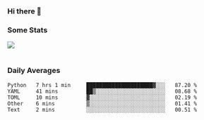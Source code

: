 ### Hi there 👋

<!--
**haruishi43/haruishi43** is a ✨ _special_ ✨ repository because its `README.md` (this file) appears on your GitHub profile.

Here are some ideas to get you started:

- 🔭 I’m currently working on ...
- 🌱 I’m currently learning ...
- 👯 I’m looking to collaborate on ...
- 🤔 I’m looking for help with ...
- 💬 Ask me about ...
- 📫 How to reach me: ...
- 😄 Pronouns: ...
- ⚡ Fun fact: ...
-->

### Some Stats
<div>
  <img align="center" src="https://github-readme-stats.vercel.app/api?username=haruishi43&count_private=true&show_icons=true" />
</div>

</br>

### Daily Averages

<!--START_SECTION:waka-->
```text
Python   7 hrs 1 min     █████████████████████▓░░░   87.20 % 
YAML     41 mins         ██▒░░░░░░░░░░░░░░░░░░░░░░   08.68 % 
TOML     10 mins         ▓░░░░░░░░░░░░░░░░░░░░░░░░   02.19 % 
Other    6 mins          ▒░░░░░░░░░░░░░░░░░░░░░░░░   01.41 % 
Text     2 mins          ░░░░░░░░░░░░░░░░░░░░░░░░░   00.51 % 
```
<!--END_SECTION:waka-->

